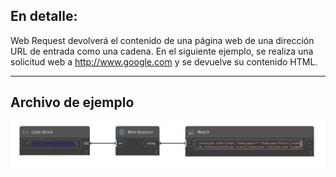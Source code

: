 ## En detalle:
Web Request devolverá el contenido de una página web de una dirección URL de entrada como una cadena. En el siguiente ejemplo, se realiza una solicitud web a http://www.google.com y se devuelve su contenido HTML.
___
## Archivo de ejemplo

![Web Request](./CoreNodeModels.WebRequest_img.jpg)

